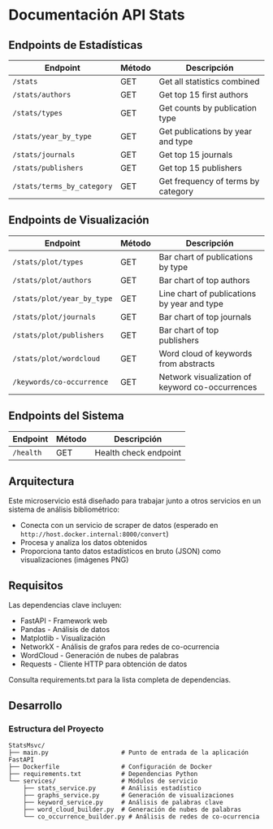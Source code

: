 # Documentación API Stats

## Endpoints de Estadísticas

| Endpoint | Método | Descripción |
|----------|--------|-------------|
| `/stats` | GET | Get all statistics combined |
| `/stats/authors` | GET | Get top 15 first authors |
| `/stats/types` | GET | Get counts by publication type |
| `/stats/year_by_type` | GET | Get publications by year and type |
| `/stats/journals` | GET | Get top 15 journals |
| `/stats/publishers` | GET | Get top 15 publishers |
| `/stats/terms_by_category` | GET | Get frequency of terms by category |

## Endpoints de Visualización

| Endpoint | Método | Descripción |
|----------|--------|-------------|
| `/stats/plot/types` | GET | Bar chart of publications by type |
| `/stats/plot/authors` | GET | Bar chart of top authors |
| `/stats/plot/year_by_type` | GET | Line chart of publications by year and type |
| `/stats/plot/journals` | GET | Bar chart of top journals |
| `/stats/plot/publishers` | GET | Bar chart of top publishers |
| `/stats/plot/wordcloud` | GET | Word cloud of keywords from abstracts |
| `/keywords/co-occurrence` | GET | Network visualization of keyword co-occurrences |

## Endpoints del Sistema

| Endpoint | Método | Descripción |
|----------|--------|-------------|
| `/health` | GET | Health check endpoint |

## Arquitectura

Este microservicio está diseñado para trabajar junto a otros servicios en un sistema de análisis bibliométrico:
* Conecta con un servicio de scraper de datos (esperado en `http://host.docker.internal:8000/convert`)
* Procesa y analiza los datos obtenidos
* Proporciona tanto datos estadísticos en bruto (JSON) como visualizaciones (imágenes PNG)

## Requisitos

Las dependencias clave incluyen:
* FastAPI - Framework web
* Pandas - Análisis de datos
* Matplotlib - Visualización
* NetworkX - Análisis de grafos para redes de co-ocurrencia
* WordCloud - Generación de nubes de palabras
* Requests - Cliente HTTP para obtención de datos

Consulta requirements.txt para la lista completa de dependencias.

## Desarrollo

### Estructura del Proyecto
```
StatsMsvc/
├── main.py                    # Punto de entrada de la aplicación FastAPI
├── Dockerfile                 # Configuración de Docker
├── requirements.txt           # Dependencias Python
└── services/                  # Módulos de servicio
    ├── stats_service.py       # Análisis estadístico
    ├── graphs_service.py      # Generación de visualizaciones
    ├── keyword_service.py     # Análisis de palabras clave
    ├── word_cloud_builder.py  # Generación de nubes de palabras
    └── co_occurrence_builder.py # Análisis de redes de co-ocurrencia
```